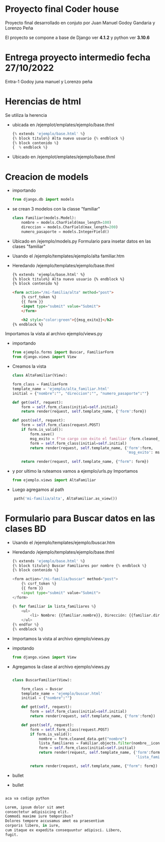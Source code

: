 # Proyecto final Coder house
Proyecto final desarrollado en conjuto por Juan Manuel Godoy Gandaria y Lorenzo Peña

El proyecto se compone a base de Django ver **4.1.2** y python ver **3.10.6**

# Entrega  proyecto intermedio fecha 27/10/2022

Entra-1 Godoy juna manuel y Lorenzo peña

# Herencias de html

Se utiliza la herencia 
- ubicada en /ejemplot/emplates/ejemplo/base.thml
    ```python
    {% extends 'ejemplo/base.html' %}
    {% block titulo%} Alta nuevo usuario {% endblock %}
    {% block contenido %}
    {  % endblock %}
    ```
- Ubicado en /ejemplot/emplates/ejemplo/base.thml 

# Creacion de models

- importando 
    ```python
    from django.db import models
    ```


- se crean 3 modelos con la classe "familiar"

    ```python
    class Familiar(models.Model):
        nombre = models.CharField(max_length=100)
        direccion = models.CharField(max_length=200)
        numero_pasaporte = models.IntegerField()
    ```
- Ubicado en /ejemplo/models.py
Formulario para insetar datos en las clases "familiar"

- Usando el /ejemplo/templates/ejemplo/alta familiar.htm
- Heredando /ejemplo/templates/ejemplo/base.thml

    ```html
    {% extends 'ejemplo/base.html' %}
    {% block titulo%} Alta nuevo usuario {% endblock %}
    {% block contenido %}

    <form action="/mi-familia/alta" method="post">
        {% csrf_token %}
        {{ form }}
        <input type="submit" value="Submit">
        </form>

        <h2 style="color:green">{{msg_exito}}</h2>
    {% endblock %}
    ```

Importamos la vista al archivo ejemplo/views.py

- importando 
    ```python
    from ejemplo.forms import Buscar, FamiliarForm
    from django.views import View 
    ```
- Creamos la vista 
    ```python
    class AltaFamiliar(View):

    form_class = FamiliarForm
    template_name = 'ejemplo/alta_familiar.html'
    initial = {"nombre":"", "direccion":"", "numero_pasaporte":""}

    def get(self, request):
        form = self.form_class(initial=self.initial)
        return render(request, self.template_name, {'form':form})

    def post(self, request):
        form = self.form_class(request.POST)
        if form.is_valid():
            form.save()
            msg_exito = f"se cargo con éxito el familiar {form.cleaned_data.get('nombre')}"
            form = self.form_class(initial=self.initial)
            return render(request, self.template_name, {'form':form, 
                                                        'msg_exito': msg_exito})
        
        return render(request, self.template_name, {"form": form})
    ```
- y por ultimo la ruteamos vamos a ejemplo/urls.py 
Importamos 
    ```python
    from ejemplo.views import AltaFamiliar
    ```
- Luego agregamos al path
```python
    path('mi-familia/alta', AltaFamiliar.as_view())
```
# Formulario para Buscar datos en las clases BD

- Usando el /ejemplo/templates/ejemplo/buscar.htm
- Heredando /ejemplo/templates/ejemplo/base.thml

    ```python
    {% extends 'ejemplo/base.html' %}
    {% block titulo%} Buscar Familiares por nombre {% endblock %}
    {% block contenido %}

    <form action="/mi-familia/buscar" method="post">
        {% csrf_token %}
        {{ form }}
        <input type="submit" value="Submit">
    </form>

    {% for familiar in lista_familiares %}
        <ul>
            <li> Nombre: {{familiar.nombre}}, Dirección: {{familiar.direccion}}, Pasaporte: {{familiar.numero_pasaporte}}</li>
        </ul>
    {% endfor %}
    {% endblock %}
    ```

- Importamos la vista al archivo ejemplo/views.py
- impotando 
    ```python
    from django.views import View 
    ```

- Agregamos la clase al archivo ejemplo/views.py

    ```python

    class BuscarFamiliar(View):

        form_class = Buscar
        template_name = 'ejemplo/buscar.html'
        initial = {"nombre":""}

        def get(self, request):
            form = self.form_class(initial=self.initial)
            return render(request, self.template_name, {'form':form})

        def post(self, request):
            form = self.form_class(request.POST)
            if form.is_valid():
                nombre = form.cleaned_data.get("nombre")
                lista_familiares = Familiar.objects.filter(nombre__icontains=nombre).all() 
                form = self.form_class(initial=self.initial)
                return render(request, self.template_name, {'form':form, 
                                                            'lista_familiares':lista_familiares})

            return render(request, self.template_name, {"form": form})

    ```





- bullet
* bullet


```python

aca va codigo python 

Lorem, ipsum dolor sit amet 
consectetur adipisicing elit. 
Commodi maxime iure temporibus? 
Dolores tempore accusamus amet ea praesentium 
corporis libero, in iure, 
cum itaque ex expedita consequuntur adipisci. Libero,
fugit.
```
